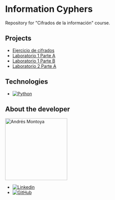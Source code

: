 # Information Cyphers

Repository for "Cifrados de la información" course.

## Projects

- [Ejercicio de cifrados](https://github.com/Montoya086/information-ciphers/tree/main/Ejercicio_28-01)
- [Laboratorio 1 Parte A]((https://github.com/Montoya086/information-ciphers/tree/main/Lab1-A))
- [Laboratorio 1 Parte B]((https://github.com/Montoya086/information-ciphers/tree/main/Lab1-B))
- [Laboratorio 2 Parte A]((https://github.com/Montoya086/information-ciphers/tree/main/Lab2-A))

## Technologies
* [![Python][Python]][Python-url]

## About the developer

<a href="https://github.com/Montoya086">
  <img width='200' src="https://avatars.githubusercontent.com/u/84055444?v=4" alt="Andrés Montoya" />
</a>

* [![Linkedin][Linkedin-img]][Linkedin]
* [![GitHub][GitHub-img]][GitHub]



<!-- URLS -->  
[Python]: https://img.shields.io/badge/Python-3776AB?style=flat&logo=python&logoColor=white
[Python-url]: https://www.python.org/
[Linkedin]: https://www.linkedin.com/in/andr%C3%A9s-montoya-8a0743287/
[Linkedin-img]: https://img.shields.io/badge/-LinkedIn-black.svg?style=for-the-badge&logo=linkedin&colorB=555
[Github]: https://github.com/Montoya086
[GitHub-img]: https://img.shields.io/badge/github-%23121011.svg?style=for-the-badge&logo=github&logoColor=white
